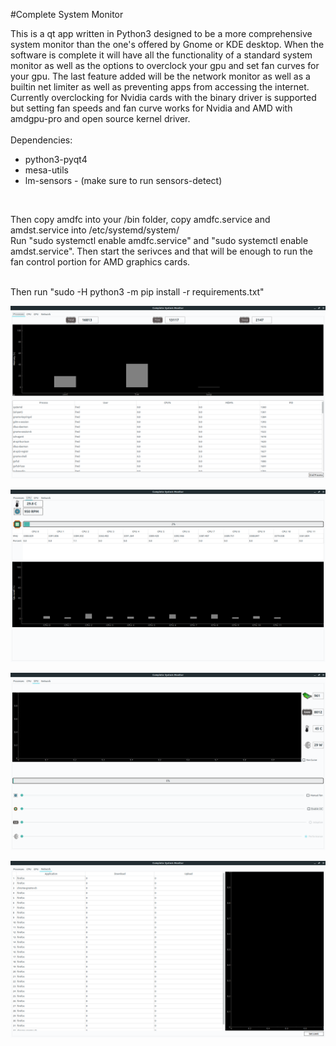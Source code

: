 ﻿#Complete System Monitor


This is a qt app written in Python3 designed to be a more comprehensive system monitor than the one's offered by Gnome or KDE desktop. When the software is complete it will have all the functionality 
of a standard system monitor as well as the options to overclock your gpu and set fan curves for your gpu. The last feature added will be the network monitor as well as a builtin net limiter
as well as preventing apps from accessing the internet.
Currently overclocking for Nvidia cards with the binary driver is supported but setting fan speeds 
and fan curve works for Nvidia and AMD with amdgpu-pro and open source kernel driver. <br/><br/> 
Dependencies:<br/>
    <ul><li>python3-pyqt4<br/>
	<li>mesa-utils <br/> 
	<li>lm-sensors - (make sure to run sensors-detect)  
</ul>

 <br/>

Then copy amdfc into your /bin folder, copy amdfc.service and amdst.service into /etc/systemd/system/ <br/>
Run "sudo systemctl enable amdfc.service" and "sudo systemctl enable amdst.service". Then start the serivces and that will be enough to run the fan control portion for AMD graphics cards.

<br/>
Then run "sudo -H python3 -m pip install -r requirements.txt"


![Image of Processes Page](https://github.com/fredwntr1/gnu-system-monitor/blob/master/processes.png)

![Image of CPU Page](https://github.com/fredwntr1/gnu-system-monitor/blob/master/gnucpu.png)




![Image of GPU Page](https://github.com/fredwntr1/gnu-system-monitor/blob/master/gnugpu.png)


![Image of Net Page](https://github.com/fredwntr1/gnu-system-monitor/blob/master/gnunet.png)




	


